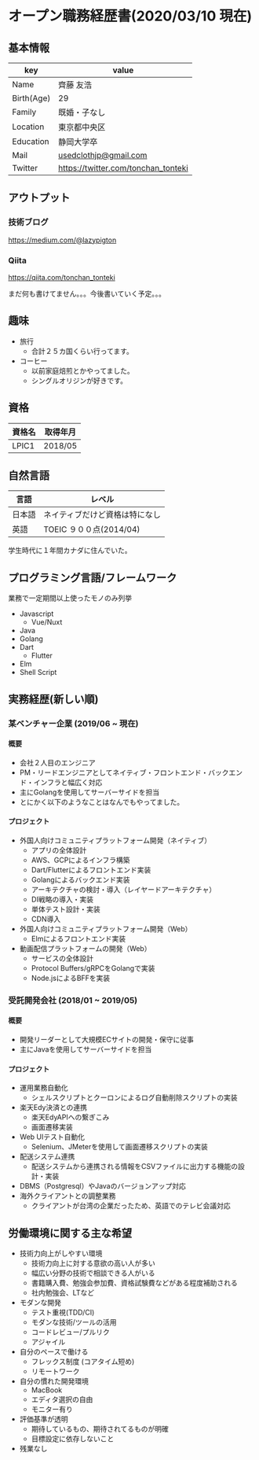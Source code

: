 # オープン職務経歴書(2020/03/10 現在)

## 基本情報

|key|value|
|----|----|
|Name|齊藤 友浩|
|Birth(Age)|29|
|Family|既婚・子なし|
|Location|東京都中央区|
|Education|静岡大学卒|
|Mail|usedclothjp@gmail.com|
|Twitter|https://twitter.com/tonchan_tonteki|

## アウトプット

### 技術ブログ

https://medium.com/@lazypigton

### Qiita

https://qiita.com/tonchan_tonteki

まだ何も書けてません。。。今後書いていく予定。。。

## 趣味

- 旅行
  - 合計２５カ国くらい行ってます。
- コーヒー
  - 以前家庭焙煎とかやってました。
  - シングルオリジンが好きです。

## 資格

|資格名|取得年月|
|-----|--------|
|LPIC1|2018/05|

## 自然言語

|言語|レベル|
|-----|-----|
|日本語|ネイティブだけど資格は特になし|
|英語|TOEIC ９００点(2014/04)|

学生時代に１年間カナダに住んでいた。

## プログラミング言語/フレームワーク

業務で一定期間以上使ったモノのみ列挙

- Javascript
  - Vue/Nuxt
- Java
- Golang
- Dart
  - Flutter
- Elm
- Shell Script

## 実務経歴(新しい順)

### 某ベンチャー企業 (2019/06 ~ 現在)

#### 概要

- 会社２人目のエンジニア
- PM・リードエンジニアとしてネイティブ・フロントエンド・バックエンド・インフラと幅広く対応
- 主にGolangを使用してサーバーサイドを担当
- とにかく以下のようなことはなんでもやってました。 

#### プロジェクト

- 外国人向けコミュニティプラットフォーム開発（ネイティブ）
  - アプリの全体設計
  - AWS、GCPによるインフラ構築
  - Dart/Flutterによるフロントエンド実装
  - Golangによるバックエンド実装
  - アーキテクチャの検討・導入（レイヤードアーキテクチャ）
  - DI戦略の導入・実装
  - 単体テスト設計・実装
  - CDN導入
- 外国人向けコミュニティプラットフォーム開発（Web）
  - Elmによるフロントエンド実装
- 動画配信プラットフォームの開発（Web）
  - サービスの全体設計
  - Protocol Buffers/gRPCをGolangで実装
  - Node.jsによるBFFを実装

### 受託開発会社 (2018/01 ~ 2019/05)

#### 概要

- 開発リーダーとして大規模ECサイトの開発・保守に従事
- 主にJavaを使用してサーバーサイドを担当

#### プロジェクト

- 運用業務自動化
  - シェルスクリプトとクーロンによるログ自動削除スクリプトの実装
- 楽天Edy決済との連携
  - 楽天EdyAPIへの繋ぎこみ
  - 画面遷移実装
- Web UIテスト自動化
  - Selenium、JMeterを使用して画面遷移スクリプトの実装
- 配送システム連携
  - 配送システムから連携される情報をCSVファイルに出力する機能の設計・実装
- DBMS（Postgresql）やJavaのバージョンアップ対応
- 海外クライアントとの調整業務
  - クライアントが台湾の企業だったため、英語でのテレビ会議対応

## 労働環境に関する主な希望

- 技術力向上がしやすい環境
  - 技術力向上に対する意欲の高い人が多い
  - 幅広い分野の技術で相談できる人がいる
  - 書籍購入費、勉強会参加費、資格試験費などがある程度補助される
  - 社内勉強会、LTなど
- モダンな開発
  - テスト重視(TDD/CI)
  - モダンな技術/ツールの活用
  - コードレビュー/プルリク
  - アジャイル
- 自分のペースで働ける
  - フレックス制度 (コアタイム短め)
  - リモートワーク
- 自分の慣れた開発環境
  - MacBook
  - エディタ選択の自由
  - モニター有り
- 評価基準が透明
  - 期待しているもの、期待されてるものが明確
  - 目標設定に依存しないこと
- 残業なし
